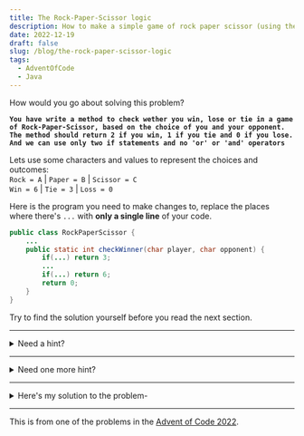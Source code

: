 ```yaml
---
title: The Rock-Paper-Scissor logic
description: How to make a simple game of rock paper scissor (using the random() function on the Math class)
date: 2022-12-19
draft: false
slug: /blog/the-rock-paper-scissor-logic
tags:
  - AdventOfCode
  - Java
---
```


How would you go about solving this problem?

**`You have write a method to check wether you win, lose or tie in a game of Rock-Paper-Scissor, based on the choice of you and your opponent.`**\
**`The method should return 2 if you win, 1 if you tie and 0 if you lose.`**\
**`And we can use only two if statements and no 'or' or 'and' operators`**

Lets use some characters and values to represent the choices and outcomes:\
`Rock = A` | `Paper = B` | `Scissor = C`\
`Win = 6` | `Tie = 3` | `Loss = 0`

Here is the program you need to make changes to, replace the places where there's `...` with **only a single line** of your code.

```java:title=RockPaperScissor.java
public class RockPaperScissor {
    ...
    public static int checkWinner(char player, char opponent) {
        if(...) return 3;
        ...
        if(...) return 6;
        return 0;
    }
}
```

Try to find the solution yourself before you read the next section.

---

<details> 
  <summary style = "animate: 2s">Need a hint? </summary>

```java:title=RockPaperScissor.java
public class RockPaperScissor {
    //highlight-start
    //Use an array of characters to represent the choices
    static char[] choices = {'C', 'A', 'B', 'C', 'A'};
    //highlight-end
    public static int checkWinner(char player, char opponent) {
        if(...) return 3;
        ...
        if(...) return 6;
        return 0;
    }
}
```

</details>

---

<details> 
  <summary>Need one more hint? </summary>

Look at this pattern\
Whenever the player wins,\
these are the plays:\
`player: A beats C :opponent`\
`player: B beats A :opponent`\
`player: C beats B :opponent`

If we organize this a bit differently, we can find a pattern\
`player choice`\
`A` `B` `C` `A` `B`\
`C` `A` `B` `C` `A` <- the array we created\
`opponent choice`

And whenever the player loses, this is the pattern.\
`player choice`\
`B` `C` `A` `B` `C`\
`C` `A` `B` `C` `A` <- the array we created\
`opponent choice`

Notice how whenever we win, the opponent's choice is always one value behind of the player's choice in the array.\
ie.\
when the player choice is `B`, the opponent's choice is `A`\
when the player choice is `A`, the opponent's choice is `C`, because `C` is one value behind `A` in the array.\
this is the extra element at the start.

</details>

---

<details> 
  <summary>Here's my solution to the problem- </summary>

```java:title=RockPaperScissor.java
public class RockPaperScissor {
    static char[] choices = {'C', 'A', 'B', 'C', 'A'};
    public static int checkWinner(char player, char opponent) {
        //In case of a tie
        if(player == opponent) return 3;
        //In case of a win
        if(choices[player - 'A'] == opponent)  return 6;
        //In case of a loss
        return 0;
    }
}
```

Okay, so what did I do here?\
I used the `choices` array to store the choices.\
I used the `player - 'A' + 1` to get the index of the player's choice in the `choices` array.\
How does that work you ask?\
Well, the ASCII value of `A` is `65` and the ASCII value of `C` is `67`.\
So, when the player gives a character input from `A` to `C`, we actually have a value from `65` to `67`.\
In order to find this value in the `choices` array, we need to subtract `65` from the player input.\
So we get a range from 0-2.\
But the choices array starts from 1 because of the extra elements on both the ends.\
So we add `1` to the value.

Now since we know that we can only win if the opponent's choice is one value behind the player's choice, we can use the `choices` array to check if the player wins or not.\
So to check for the win, we can simply use `choices[player - 'A' + 1 - 1] == opponent`

And that's how you solve this in just three lines of code./
Thanks for reading :))))))

</details>

---

This is from one of the problems in the [Advent of Code 2022](https://adventofcode.com/2022/day/2).
